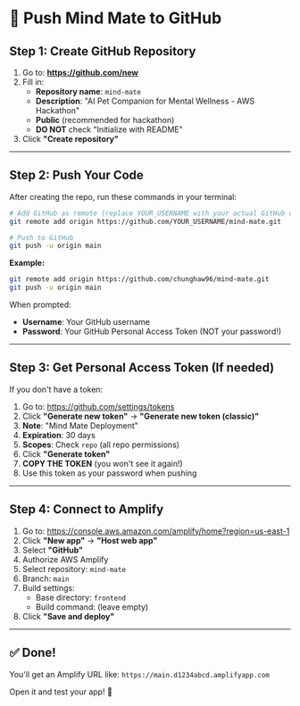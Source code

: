 # 🚀 Push Mind Mate to GitHub

## Step 1: Create GitHub Repository

1. Go to: **https://github.com/new**
2. Fill in:
   - **Repository name**: `mind-mate`
   - **Description**: "AI Pet Companion for Mental Wellness - AWS Hackathon"
   - **Public** (recommended for hackathon)
   - **DO NOT** check "Initialize with README"
3. Click **"Create repository"**

---

## Step 2: Push Your Code

After creating the repo, run these commands in your terminal:

```bash
# Add GitHub as remote (replace YOUR_USERNAME with your actual GitHub username)
git remote add origin https://github.com/YOUR_USERNAME/mind-mate.git

# Push to GitHub
git push -u origin main
```

**Example:**
```bash
git remote add origin https://github.com/chunghaw96/mind-mate.git
git push -u origin main
```

When prompted:
- **Username**: Your GitHub username
- **Password**: Your GitHub Personal Access Token (NOT your password!)

---

## Step 3: Get Personal Access Token (If needed)

If you don't have a token:

1. Go to: https://github.com/settings/tokens
2. Click **"Generate new token"** → **"Generate new token (classic)"**
3. **Note**: "Mind Mate Deployment"
4. **Expiration**: 30 days
5. **Scopes**: Check `repo` (all repo permissions)
6. Click **"Generate token"**
7. **COPY THE TOKEN** (you won't see it again!)
8. Use this token as your password when pushing

---

## Step 4: Connect to Amplify

1. Go to: https://console.aws.amazon.com/amplify/home?region=us-east-1
2. Click **"New app"** → **"Host web app"**
3. Select **"GitHub"**
4. Authorize AWS Amplify
5. Select repository: `mind-mate`
6. Branch: `main`
7. Build settings:
   - Base directory: `frontend`
   - Build command: (leave empty)
8. Click **"Save and deploy"**

---

## ✅ Done!

You'll get an Amplify URL like:
`https://main.d1234abcd.amplifyapp.com`

Open it and test your app! 🎉
